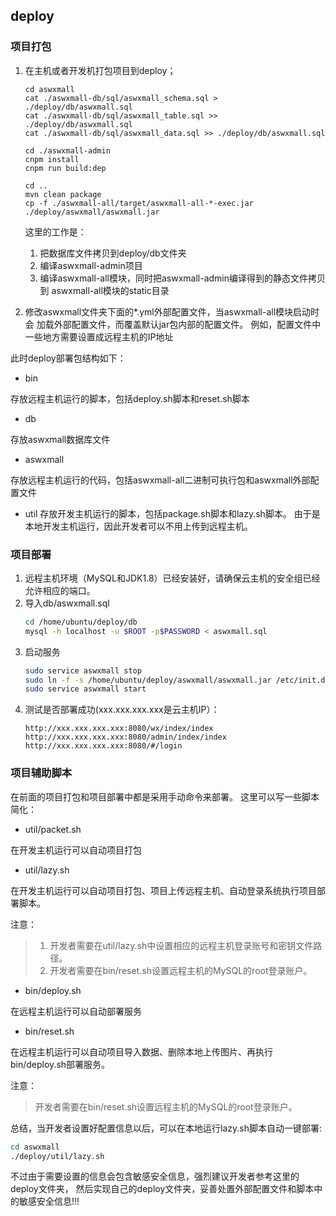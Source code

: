 ## deploy

### 项目打包

1. 在主机或者开发机打包项目到deploy；
    ```
    cd aswxmall
    cat ./aswxmall-db/sql/aswxmall_schema.sql > ./deploy/db/aswxmall.sql
    cat ./aswxmall-db/sql/aswxmall_table.sql >> ./deploy/db/aswxmall.sql
    cat ./aswxmall-db/sql/aswxmall_data.sql >> ./deploy/db/aswxmall.sql
    
    cd ./aswxmall-admin
    cnpm install
    cnpm run build:dep
    
    cd ..
    mvn clean package
    cp -f ./aswxmall-all/target/aswxmall-all-*-exec.jar ./deploy/aswxmall/aswxmall.jar
    ```
    这里的工作是：
    1. 把数据库文件拷贝到deploy/db文件夹
    2. 编译aswxmall-admin项目
    3. 编译aswxmall-all模块，同时把aswxmall-admin编译得到的静态文件拷贝到
       aswxmall-all模块的static目录
       
2. 修改aswxmall文件夹下面的*.yml外部配置文件，当aswxmall-all模块启动时会
    加载外部配置文件，而覆盖默认jar包内部的配置文件。
    例如，配置文件中一些地方需要设置成远程主机的IP地址
    
此时deploy部署包结构如下：

* bin

存放远程主机运行的脚本，包括deploy.sh脚本和reset.sh脚本

* db

存放aswxmall数据库文件

* aswxmall

存放远程主机运行的代码，包括aswxmall-all二进制可执行包和aswxmall外部配置文件

* util
存放开发主机运行的脚本，包括package.sh脚本和lazy.sh脚本。
由于是本地开发主机运行，因此开发者可以不用上传到远程主机。

### 项目部署

1. 远程主机环境（MySQL和JDK1.8）已经安装好，请确保云主机的安全组已经允许相应的端口。
2. 导入db/aswxmall.sql
    ```bash
    cd /home/ubuntu/deploy/db
    mysql -h localhost -u $ROOT -p$PASSWORD < aswxmall.sql
    ```
3. 启动服务
    ```bash
    sudo service aswxmall stop
    sudo ln -f -s /home/ubuntu/deploy/aswxmall/aswxmall.jar /etc/init.d/aswxmall
    sudo service aswxmall start
    ```
4. 测试是否部署成功(xxx.xxx.xxx.xxx是云主机IP）：
    ```
    http://xxx.xxx.xxx.xxx:8080/wx/index/index
    http://xxx.xxx.xxx.xxx:8080/admin/index/index
    http://xxx.xxx.xxx.xxx:8080/#/login
    ```

### 项目辅助脚本

在前面的项目打包和项目部署中都是采用手动命令来部署。
这里可以写一些脚本简化：

* util/packet.sh

在开发主机运行可以自动项目打包

* util/lazy.sh

在开发主机运行可以自动项目打包、项目上传远程主机、自动登录系统执行项目部署脚本。
    
注意：
> 1. 开发者需要在util/lazy.sh中设置相应的远程主机登录账号和密钥文件路径。
> 2. 开发者需要在bin/reset.sh设置远程主机的MySQL的root登录账户。
    
* bin/deploy.sh

在远程主机运行可以自动部署服务

* bin/reset.sh

在远程主机运行可以自动项目导入数据、删除本地上传图片、再执行bin/deploy.sh部署服务。

注意：
> 开发者需要在bin/reset.sh设置远程主机的MySQL的root登录账户。

总结，当开发者设置好配置信息以后，可以在本地运行lazy.sh脚本自动一键部署:
```bash
cd aswxmall
./deploy/util/lazy.sh
```

不过由于需要设置的信息会包含敏感安全信息，强烈建议开发者参考这里的deploy文件夹，
然后实现自己的deploy文件夹，妥善处置外部配置文件和脚本中的敏感安全信息!!!
